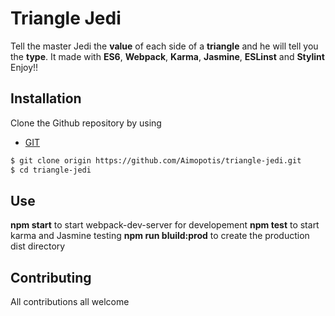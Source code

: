 # Triangle Jedi
Tell the master Jedi the **value** of each side of a **triangle** and he will tell you the **type**.
It made with **ES6**, **Webpack**, **Karma**, **Jasmine**, **ESLinst** and **Stylint** Enjoy!!


## Installation
Clone the Github repository by using 
* [GIT](https://git-scm.com/downloads)
```sh
$ git clone origin https://github.com/Aimopotis/triangle-jedi.git
$ cd triangle-jedi
```

## Use
**npm start** to start webpack-dev-server for developement
**npm test** to start karma and Jasmine testing
**npm run bluild:prod** to create the production dist directory


## Contributing
All contributions all welcome
